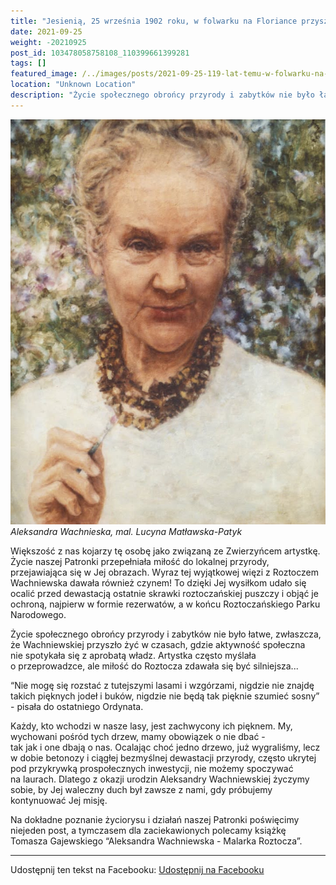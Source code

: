 ```yaml
---
title: "Jesienią, 25 września 1902 roku, w folwarku na Floriance przyszła na świat Aleksandra Wachniewska"
date: 2021-09-25
weight: -20210925
post_id: 103478058758108_110399661399281
tags: []
featured_image: /../images/posts/2021-09-25-119-lat-temu-w-folwarku-na-Floriance-przyszla-na-swiat.jpg
location: "Unknown Location"
description: "Życie społecznego obrońcy przyrody i zabytków nie było łatwe, zwłaszcza, że Wachniewskiej przyszło żyć w czasach, gdzie aktywność społeczna nie spotyk..."
---
```


![Aleksandra Wachnieska, mal. mal. Lucyna Matławska-Patyk](/images/posts/2021-09-25-119-lat-temu-w-folwarku-na-Floriance-przyszla-na-swiat.jpg)
*Aleksandra Wachnieska, mal. Lucyna Matławska-Patyk*

Większość z nas kojarzy tę osobę jako związaną ze Zwierzyńcem artystkę. Życie naszej Patronki przepełniała miłość do lokalnej przyrody, przejawiająca się w Jej obrazach. Wyraz tej wyjątkowej więzi z Roztoczem Wachniewska dawała również czynem! To dzięki Jej wysiłkom udało się ocalić przed dewastacją ostatnie skrawki roztoczańskiej puszczy i objąć je ochroną, najpierw w formie rezerwatów, a w końcu Roztoczańskiego Parku Narodowego.


Życie społecznego obrońcy przyrody i zabytków nie było łatwe, zwłaszcza, że Wachniewskiej przyszło żyć w czasach, gdzie aktywność społeczna nie spotykała się z aprobatą władz. Artystka często myślała o przeprowadzce, ale miłość do Roztocza zdawała się być silniejsza...

“Nie mogę się rozstać z tutejszymi lasami i wzgórzami, nigdzie nie znajdę takich pięknych jodeł i buków, nigdzie nie będą tak pięknie szumieć sosny” - pisała do ostatniego Ordynata.

Każdy, kto wchodzi w nasze lasy, jest zachwycony ich pięknem. My, wychowani pośród tych drzew, mamy obowiązek o nie dbać - tak jak i one dbają o nas.
Ocalając choć jedno drzewo, już wygraliśmy, lecz w dobie betonozy i ciągłej bezmyślnej dewastacji przyrody, często ukrytej pod przykrywką prospołecznych inwestycji, nie możemy spoczywać na laurach.
Dlatego z okazji urodzin Aleksandry Wachniewskiej życzymy sobie, by Jej waleczny duch  był zawsze z nami, gdy próbujemy kontynuować Jej misję.

Na dokładne poznanie życiorysu i działań naszej Patronki poświęcimy niejeden post, a tymczasem dla zaciekawionych polecamy książkę Tomasza Gajewskiego “Aleksandra Wachniewska - Malarka Roztocza”.

---

Udostępnij ten tekst na Facebooku:
[Udostępnij na Facebooku](https://www.facebook.com/sharer/sharer.php?u=https://stowarzyszeniewachniewskiej.pl/posts/119-lat-temu-w-folwarku-na-Floriance-przyszla-na-swiat)

<script type="application/ld+json">
{
  "@context": "https://schema.org",
  "@type": "BlogPosting",
  "headline": "119 lat temu, w folwarku na Floriance przyszła na świat Aleksandra Wachniewska. Większość z nas kojarzy tę osobę jako związaną ze Zwierzyńcem artystkę. Życie naszej Patronki przepełniała miłość do lokalnej przyrody, przejawiająca się w Jej obrazach. Wyraz tej wyjątkowej więzi z Roztoczem Wachniewska dawała również czynem! To dzięki Jej wysiłkom udało się ocalić przed dewastacją ostatnie skrawki roztoczańskiej puszczy i objąć je ochroną, najpierw w formie rezerwatów, a w końcu Roztoczańskiego Parku Narodowego. ",
  "datePublished": "2021-09-25",
  "dateModified": "2021-09-25",
  "author": {
    "@type": "Organization",
    "name": "Stowarzyszenie Wachniewskiej"
  },
  "publisher": {
    "@type": "Organization",
    "name": "Stowarzyszenie im. Aleksandry Wachniewskiej",
    "logo": {
      "@type": "ImageObject",
      "url": "https://stowarzyszeniewachniewskiej.pl/images/logo/logo.svg"
    }
  },
  "mainEntityOfPage": {
    "@type": "WebPage",
    "@id": "https://stowarzyszeniewachniewskiej.pl/posts/119-lat-temu-w-folwarku-na-Floriance-przyszla-na-swiat"
  },
  "image": {
    "@type": "ImageObject",
    "url": "https://stowarzyszeniewachniewskiej.pl/images/posts/2021-09-25-119-lat-temu-w-folwarku-na-Floriance-przyszla-na-swiat.jpg"
  },
  "articleSection": "Dziedzictwo Kulturowe i Zabytki",
  "keywords": "",
  "wordCount": 186,
  "articleBody": "Życie społecznego obrońcy przyrody i zabytków nie było łatwe, zwłaszcza, że Wachniewskiej przyszło żyć w czasach, gdzie aktywność społeczna nie spotykała się z aprobatą władz. Artystka często myślała o przeprowadzce, ale miłość do Roztocza zdawała się być silniejsza...\n\n“Nie mogę się rozstać z tutejszymi lasami i wzgórzami, nigdzie nie znajdę takich pięknych jodeł i buków, nigdzie nie będą tak pięknie szumieć sosny” - pisała do ostatniego Ordynata. \n\nKażdy, kto wchodzi w nasze lasy, jest zachwycony ich pięknem. My, wychowani pośród tych drzew, mamy obowiązek o nie dbać - tak jak i one dbają o nas.\nOcalając choć jedno drzewo, już wygraliśmy, lecz w dobie betonozy i ciągłej bezmyślnej dewastacji przyrody, często ukrytej pod przykrywką prospołecznych inwestycji, nie możemy spoczywać na laurach. \nDlatego z okazji urodzin Aleksandry Wachniewskiej życzymy sobie, by Jej waleczny duch  był zawsze z nami, gdy próbujemy kontynuować Jej misję. \n\nNa dokładne poznanie życiorysu i działań naszej Patronki poświęcimy niejeden post, a tymczasem dla zaciekawionych polecamy książkę Tomasza Gajewskiego “Aleksandra Wachniewska - Malarka Roztocza”. \n\nNa 120 rocznicę urodzin Aleksandry Wachniewskiej proponujemy posadzić w Zwierzyńcu 120 drzew! Macie jeszcze jakieś pomysły?\n\nObraz mal. Lucyna Matławska-Patyk.",
  "description": "Odkryj piękno Zwierzyńca i jego zabytki."
}
</script>
<script type="application/ld+json">
{
  "@context": "https://schema.org",
  "@type": "BreadcrumbList",
  "itemListElement": [
    {
      "@type": "ListItem",
      "position": 1,
      "name": "Home",
      "item": "https://stowarzyszeniewachniewskiej.pl"
    },
    {
      "@type": "ListItem",
      "position": 2,
      "name": "posts",
      "item": "https://stowarzyszeniewachniewskiej.pl/posts"
    },
    {
      "@type": "ListItem",
      "position": 3,
      "name": "119 lat temu, w folwarku na Floriance przyszła na świat Aleksandra Wachniewska. Większość z nas kojarzy tę osobę jako związaną ze Zwierzyńcem artystkę. Życie naszej Patronki przepełniała miłość do lokalnej przyrody, przejawiająca się w Jej obrazach. Wyraz tej wyjątkowej więzi z Roztoczem Wachniewska dawała również czynem! To dzięki Jej wysiłkom udało się ocalić przed dewastacją ostatnie skrawki roztoczańskiej puszczy i objąć je ochroną, najpierw w formie rezerwatów, a w końcu Roztoczańskiego Parku Narodowego. ",
      "item": "https://stowarzyszeniewachniewskiej.pl/posts/119-lat-temu-w-folwarku-na-Floriance-przyszla-na-swiat"
    }
  ]
}
</script>
